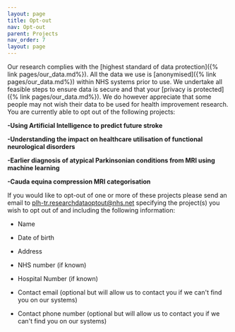 ```yaml
---
layout: page
title: Opt-out
nav: Opt-out
parent: Projects
nav_order: 7
layout: page
---
```


Our research complies with the [highest standard of data protection]({% link pages/our_data.md%}). All the data we use is [anonymised]({% link pages/our_data.md%}) within NHS systems prior to use. We undertake all feasible steps to ensure data is secure and that your [privacy is protected]({% link pages/our_data.md%}). We do however appreciate that some people may not wish their data to be used for health improvement research. You are currently able to opt out of the following projects:

 **-Using Artificial Intelligence to predict future stroke**
 
 **-Understanding the impact on healthcare utilisation of functional neurological disorders**
 
 **-Earlier diagnosis of atypical Parkinsonian conditions from MRI using machine learning**
 
 **-Cauda equina compression MRI categorisation** 


If you would like to opt-out of one or more of these projects please send an email to
[plh-tr.researchdataoptout@nhs.net](mailto:plh-tr.researchdataoptout@nhs.net?subject=Opt-out) specifying the project(s) you wish to opt out of and including the following information:

- Name

- Date of birth

- Address

- NHS number (if known)

- Hospital Number (if known)

- Contact email (optional but will allow us to contact you if we can't find you on our systems)

- Contact phone number (optional but will allow us to contact you if we can't find you on our systems)

